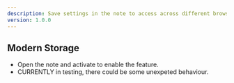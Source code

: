 ```yaml
---
description: Save settings in the note to access across different browsers
version: 1.0.0
---
```


## Modern Storage

-   Open the note and activate to enable the feature.
-   CURRENTLY in testing, there could be some unexpeted behaviour.
